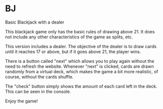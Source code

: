 # BJ
Basic Blackjack with a dealer

This blackjack game only has the basic rules of drawing
above 21. It does not include any other characteristics of 
the game as splits, etc. 

This version includes a dealer. The objective of the dealer
is to draw cards until it reaches 17 or above, but if it goes 
above 21, the player wins.

There is a button called "next" which allows you to play
again without the need to refresh the website. Whenever
"next" is clicked, cards are drawn randomly from a virtual deck,
which makes the game a bit more realistic, of course, without
the cards shuffle. 

The "check" button simply shows the amount of each card left in
the deck. This can be seen in the console.

Enjoy the game!
